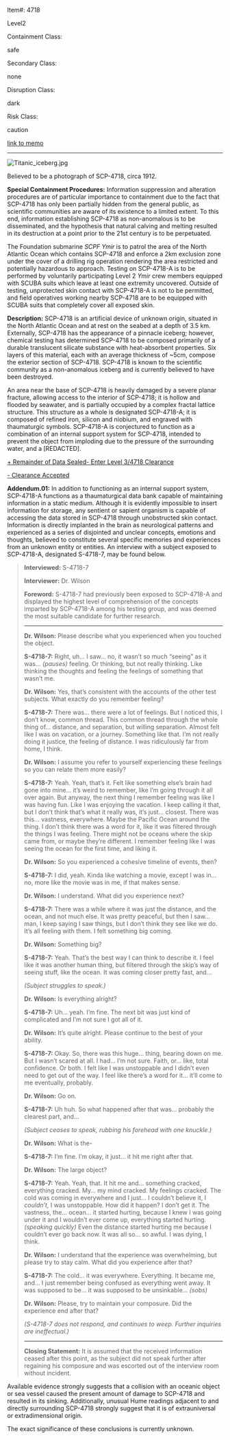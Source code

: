 Item#: 4718

Level2

Containment Class:

safe

Secondary Class:

none

Disruption Class:

dark

Risk Class:

caution

[link to memo](http://www.scp-wiki.net/classification-committee-memo)  

* * *

![Titanic_iceberg.jpg](https://upload.wikimedia.org/wikipedia/commons/5/5d/Titanic_iceberg.jpg)

Believed to be a photograph of SCP-4718, circa 1912.

**Special Containment Procedures:** Information suppression and alteration procedures are of particular importance to containment due to the fact that SCP-4718 has only been partially hidden from the general public, as scientific communities are aware of its existence to a limited extent. To this end, information establishing SCP-4718 as non-anomalous is to be disseminated, and the hypothesis that natural calving and melting resulted in its destruction at a point prior to the 21st century is to be perpetuated.

The Foundation submarine _SCPF Ymir_ is to patrol the area of the North Atlantic Ocean which contains SCP-4718 and enforce a 2km exclusion zone under the cover of a drilling rig operation rendering the area restricted and potentially hazardous to approach. Testing on SCP-4718-A is to be performed by voluntarily participating Level 2 _Ymir_ crew members equipped with SCUBA suits which leave at least one extremity uncovered. Outside of testing, unprotected skin contact with SCP-4718-A is not to be permitted, and field operatives working nearby SCP-4718 are to be equipped with SCUBA suits that completely cover all exposed skin.

**Description:** SCP-4718 is an artificial device of unknown origin, situated in the North Atlantic Ocean and at rest on the seabed at a depth of 3.5 km. Externally, SCP-4718 has the appearance of a pinnacle iceberg; however, chemical testing has determined SCP-4718 to be composed primarily of a durable translucent silicate substance with heat-absorbent properties. Six layers of this material, each with an average thickness of ~5cm, compose the exterior section of SCP-4718. SCP-4718 is known to the scientific community as a non-anomalous iceberg and is currently believed to have been destroyed.

An area near the base of SCP-4718 is heavily damaged by a severe planar fracture, allowing access to the interior of SCP-4718; it is hollow and flooded by seawater, and is partially occupied by a complex fractal lattice structure. This structure as a whole is designated SCP-4718-A; it is composed of refined iron, silicon and niobium, and engraved with thaumaturgic symbols. SCP-4718-A is conjectured to function as a combination of an internal support system for SCP-4718, intended to prevent the object from imploding due to the pressure of the surrounding water, and a \[REDACTED\].

[+ Remainder of Data Sealed- Enter Level 3/4718 Clearance](javascript:;)

[\- Clearance Accepted](javascript:;)

**Addendum.01:** In addition to functioning as an internal support system, SCP-4718-A functions as a thaumaturgical data bank capable of maintaining information in a static medium. Although it is evidently impossible to insert information for storage, any sentient or sapient organism is capable of accessing the data stored in SCP-4718 through unobstructed skin contact. Information is directly implanted in the brain as neurological patterns and experienced as a series of disjointed and unclear concepts, emotions and thoughts, believed to constitute several specific memories and experiences from an unknown entity or entities. An interview with a subject exposed to SCP-4718-A, designated S-4718-7, may be found below.

> **Interviewed:** S-4718-7
> 
> **Interviewer:** Dr. Wilson
> 
> **Foreword:** S-4718-7 had previously been exposed to SCP-4718-A and displayed the highest level of comprehension of the concepts imparted by SCP-4718-A among his testing group, and was deemed the most suitable candidate for further research.
> 
> * * *
> 
> **<Begin Log>**
> 
> **Dr. Wilson:** Please describe what you experienced when you touched the object.
> 
> **S-4718-7:** Right, uh… I saw… no, it wasn’t so much “seeing” as it was… _(pauses)_ feeling. Or thinking, but not really thinking. Like thinking the thoughts and feeling the feelings of something that wasn’t me.
> 
> **Dr. Wilson:** Yes, that’s consistent with the accounts of the other test subjects. What exactly do you remember feeling?
> 
> **S-4718-7:** There was… there were a lot of feelings. But I noticed this, I don’t know, common thread. This common thread through the whole thing of… distance, and separation, but willing separation. Almost felt like I was on vacation, or a journey. Something like that. I’m not really doing it justice, the feeling of distance. I was ridiculously far from home, I think.
> 
> **Dr. Wilson:** I assume you refer to yourself experiencing these feelings so you can relate them more easily?
> 
> **S-4718-7:** Yeah. Yeah, that’s it. Felt like something else’s brain had gone into mine… it’s weird to remember, like I’m going through it all over again. But anyway, the next thing I remember feeling was like I was having fun. Like I was enjoying the vacation. I keep calling it that, but I don’t think that’s what it really was, it’s just… closest. There was this… vastness, everywhere. Maybe the Pacific Ocean around the thing. I don’t think there was a word for it, like it was filtered through the things I was feeling. There might not be oceans where the skip came from, or maybe they’re different. I remember feeling like I was seeing the ocean for the first time, and liking it.
> 
> **Dr. Wilson:** So you experienced a cohesive timeline of events, then?
> 
> **S-4718-7:** I did, yeah. Kinda like watching a movie, except I was in… no, more like the movie was in me, if that makes sense.
> 
> **Dr. Wilson:** I understand. What did you experience next?
> 
> **S-4718-7:** There was a while where it was just the distance, and the ocean, and not much else. It was pretty peaceful, but then I saw… man, I keep saying I saw things, but I don’t think they see like we do. It’s all feeling with them. I felt something big coming.
> 
> **Dr. Wilson:** Something big?
> 
> **S-4718-7:** Yeah. That’s the best way I can think to describe it. I feel like it was another human thing, but filtered through the skip’s way of seeing stuff, like the ocean. It was coming closer pretty fast, and…
> 
> _(Subject struggles to speak.)_
> 
> **Dr. Wilson:** Is everything alright?
> 
> **S-4718-7:** Uh… yeah. I’m fine. The next bit was just kind of complicated and I’m not sure I got all of it.
> 
> **Dr. Wilson:** It’s quite alright. Please continue to the best of your ability.
> 
> **S-4718-7:** Okay. So, there was this huge… thing, bearing down on me. But I wasn’t scared at all. I had… I’m not sure. Faith, or… like, total confidence. Or both. I felt like I was unstoppable and I didn’t even need to get out of the way. I feel like there’s a word for it… it’ll come to me eventually, probably.
> 
> **Dr. Wilson:** Go on.
> 
> **S-4718-7:** Uh huh. So what happened after that was… probably the clearest part, and…
> 
> _(Subject ceases to speak, rubbing his forehead with one knuckle.)_
> 
> **Dr. Wilson:** What is the-
> 
> **S-4718-7:** I’m fine. I’m okay, it just… it hit me right after that.
> 
> **Dr. Wilson:** The large object?
> 
> **S-4718-7:** Yeah. Yeah, that. It hit me and… something cracked, everything cracked. My… my mind cracked. My feelings cracked. The cold was coming in everywhere and I just… I couldn’t believe it, I _couldn’t,_ I was unstoppable. How did it happen? I don’t get it. The vastness, the… ocean… it started hurting, because I knew I was going under it and I wouldn’t ever come up, everything started hurting. _(speaking quickly)_ Even the distance started hurting me because I couldn’t ever go back now. It was all so… so awful. I was dying, I think.
> 
> **Dr. Wilson:** I understand that the experience was overwhelming, but please try to stay calm. What did you experience after that?
> 
> **S-4718-7:** The cold… it was everywhere. Everything. It became me, and… I just remember being confused as everything went away. It was supposed to be… it was supposed to be unsinkable… _(sobs)_
> 
> **Dr. Wilson:** Please, try to maintain your composure. Did the experience end after that?
> 
> _(S-4718-7 does not respond, and continues to weep. Further inquiries are ineffectual.)_
> 
> **<End Log>**
> 
> * * *
> 
> **Closing Statement:** It is assumed that the received information ceased after this point, as the subject did not speak further after regaining his composure and was escorted out of the interview room without incident.

Available evidence strongly suggests that a collision with an oceanic object or sea vessel caused the present amount of damage to SCP-4718 and resulted in its sinking. Additionally, unusual Hume readings adjacent to and directly surrounding SCP-4718 strongly suggest that it is of extrauniversal or extradimensional origin.

The exact significance of these conclusions is currently unknown.